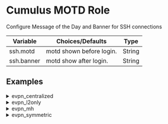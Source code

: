 
# Cumulus MOTD Role

Configure Message of the Day and Banner for SSH connections

Variable | Choices/Defaults | Type
--- | --- | ---
ssh.motd|motd shown before login.|String
ssh.banner|motd show after login.|String

## Examples
<details><summary markdown="span">evpn_centralized</summary>
border01
<pre><code>ssh:
  banner: |-
        !!!!!!!!!!!!!!!!!!!!!!!!!!!!!!!!!!!!!!!!!!!!!!!!!!!!!!!!!
        Authorized Users Only!
        !!!!!!!!!!!!!!!!!!!!!!!!!!!!!!!!!!!!!!!!!!!!!!!!!!!!!!!!!
    motd: |-
        #########################################################
        Successfully logged in to: border01
        #########################################################
</code></pre>
border02
<pre><code>ssh:
  banner: |-
        !!!!!!!!!!!!!!!!!!!!!!!!!!!!!!!!!!!!!!!!!!!!!!!!!!!!!!!!!
        Authorized Users Only!
        !!!!!!!!!!!!!!!!!!!!!!!!!!!!!!!!!!!!!!!!!!!!!!!!!!!!!!!!!
    motd: |-
        #########################################################
        Successfully logged in to: border02
        #########################################################
</code></pre>
fw1
<pre><code>ssh:
  banner: |-
        !!!!!!!!!!!!!!!!!!!!!!!!!!!!!!!!!!!!!!!!!!!!!!!!!!!!!!!!!
        Authorized Users Only!
        !!!!!!!!!!!!!!!!!!!!!!!!!!!!!!!!!!!!!!!!!!!!!!!!!!!!!!!!!
    motd: |-
        #########################################################
        Successfully logged in to: fw1
        #########################################################
</code></pre>
leaf01
<pre><code>ssh:
  banner: |-
        !!!!!!!!!!!!!!!!!!!!!!!!!!!!!!!!!!!!!!!!!!!!!!!!!!!!!!!!!
        Authorized Users Only!
        !!!!!!!!!!!!!!!!!!!!!!!!!!!!!!!!!!!!!!!!!!!!!!!!!!!!!!!!!
    motd: |-
        #########################################################
        Successfully logged in to: leaf01
        #########################################################
</code></pre>
leaf02
<pre><code>ssh:
  banner: |-
        !!!!!!!!!!!!!!!!!!!!!!!!!!!!!!!!!!!!!!!!!!!!!!!!!!!!!!!!!
        Authorized Users Only!
        !!!!!!!!!!!!!!!!!!!!!!!!!!!!!!!!!!!!!!!!!!!!!!!!!!!!!!!!!
    motd: |-
        #########################################################
        Successfully logged in to: leaf02
        #########################################################
</code></pre>
leaf03
<pre><code>ssh:
  banner: |-
        !!!!!!!!!!!!!!!!!!!!!!!!!!!!!!!!!!!!!!!!!!!!!!!!!!!!!!!!!
        Authorized Users Only!
        !!!!!!!!!!!!!!!!!!!!!!!!!!!!!!!!!!!!!!!!!!!!!!!!!!!!!!!!!
    motd: |-
        #########################################################
        Successfully logged in to: leaf03
        #########################################################
</code></pre>
leaf04
<pre><code>ssh:
  banner: |-
        !!!!!!!!!!!!!!!!!!!!!!!!!!!!!!!!!!!!!!!!!!!!!!!!!!!!!!!!!
        Authorized Users Only!
        !!!!!!!!!!!!!!!!!!!!!!!!!!!!!!!!!!!!!!!!!!!!!!!!!!!!!!!!!
    motd: |-
        #########################################################
        Successfully logged in to: leaf04
        #########################################################
</code></pre>
server01
<pre><code>ssh:
  banner: |-
        !!!!!!!!!!!!!!!!!!!!!!!!!!!!!!!!!!!!!!!!!!!!!!!!!!!!!!!!!
        Authorized Users Only!
        !!!!!!!!!!!!!!!!!!!!!!!!!!!!!!!!!!!!!!!!!!!!!!!!!!!!!!!!!
    motd: |-
        #########################################################
        Successfully logged in to: server01
        #########################################################
</code></pre>
server02
<pre><code>ssh:
  banner: |-
        !!!!!!!!!!!!!!!!!!!!!!!!!!!!!!!!!!!!!!!!!!!!!!!!!!!!!!!!!
        Authorized Users Only!
        !!!!!!!!!!!!!!!!!!!!!!!!!!!!!!!!!!!!!!!!!!!!!!!!!!!!!!!!!
    motd: |-
        #########################################################
        Successfully logged in to: server02
        #########################################################
</code></pre>
server04
<pre><code>ssh:
  banner: |-
        !!!!!!!!!!!!!!!!!!!!!!!!!!!!!!!!!!!!!!!!!!!!!!!!!!!!!!!!!
        Authorized Users Only!
        !!!!!!!!!!!!!!!!!!!!!!!!!!!!!!!!!!!!!!!!!!!!!!!!!!!!!!!!!
    motd: |-
        #########################################################
        Successfully logged in to: server04
        #########################################################
</code></pre>
server05
<pre><code>ssh:
  banner: |-
        !!!!!!!!!!!!!!!!!!!!!!!!!!!!!!!!!!!!!!!!!!!!!!!!!!!!!!!!!
        Authorized Users Only!
        !!!!!!!!!!!!!!!!!!!!!!!!!!!!!!!!!!!!!!!!!!!!!!!!!!!!!!!!!
    motd: |-
        #########################################################
        Successfully logged in to: server05
        #########################################################
</code></pre>
spine01
<pre><code>ssh:
  banner: |-
        !!!!!!!!!!!!!!!!!!!!!!!!!!!!!!!!!!!!!!!!!!!!!!!!!!!!!!!!!
        Authorized Users Only!
        !!!!!!!!!!!!!!!!!!!!!!!!!!!!!!!!!!!!!!!!!!!!!!!!!!!!!!!!!
    motd: |-
        #########################################################
        Successfully logged in to: spine01
        #########################################################
</code></pre>
spine02
<pre><code>ssh:
  banner: |-
        !!!!!!!!!!!!!!!!!!!!!!!!!!!!!!!!!!!!!!!!!!!!!!!!!!!!!!!!!
        Authorized Users Only!
        !!!!!!!!!!!!!!!!!!!!!!!!!!!!!!!!!!!!!!!!!!!!!!!!!!!!!!!!!
    motd: |-
        #########################################################
        Successfully logged in to: spine02
        #########################################################
</code></pre>
spine03
<pre><code>ssh:
  banner: |-
        !!!!!!!!!!!!!!!!!!!!!!!!!!!!!!!!!!!!!!!!!!!!!!!!!!!!!!!!!
        Authorized Users Only!
        !!!!!!!!!!!!!!!!!!!!!!!!!!!!!!!!!!!!!!!!!!!!!!!!!!!!!!!!!
    motd: |-
        #########################################################
        Successfully logged in to: spine03
        #########################################################
</code></pre>
spine04
<pre><code>ssh:
  banner: |-
        !!!!!!!!!!!!!!!!!!!!!!!!!!!!!!!!!!!!!!!!!!!!!!!!!!!!!!!!!
        Authorized Users Only!
        !!!!!!!!!!!!!!!!!!!!!!!!!!!!!!!!!!!!!!!!!!!!!!!!!!!!!!!!!
    motd: |-
        #########################################################
        Successfully logged in to: spine04
        #########################################################
</code></pre>
</details>
<details><summary markdown="span">evpn_l2only</summary>
border01
<pre><code>ssh:
  banner: |-
        !!!!!!!!!!!!!!!!!!!!!!!!!!!!!!!!!!!!!!!!!!!!!!!!!!!!!!!!!
        Authorized Users Only!
        !!!!!!!!!!!!!!!!!!!!!!!!!!!!!!!!!!!!!!!!!!!!!!!!!!!!!!!!!
    motd: |-
        #########################################################
        Successfully logged in to: border01
        #########################################################
</code></pre>
border02
<pre><code>ssh:
  banner: |-
        !!!!!!!!!!!!!!!!!!!!!!!!!!!!!!!!!!!!!!!!!!!!!!!!!!!!!!!!!
        Authorized Users Only!
        !!!!!!!!!!!!!!!!!!!!!!!!!!!!!!!!!!!!!!!!!!!!!!!!!!!!!!!!!
    motd: |-
        #########################################################
        Successfully logged in to: border02
        #########################################################
</code></pre>
fw1
<pre><code>ssh:
  banner: |-
        !!!!!!!!!!!!!!!!!!!!!!!!!!!!!!!!!!!!!!!!!!!!!!!!!!!!!!!!!
        Authorized Users Only!
        !!!!!!!!!!!!!!!!!!!!!!!!!!!!!!!!!!!!!!!!!!!!!!!!!!!!!!!!!
    motd: |-
        #########################################################
        Successfully logged in to: fw1
        #########################################################
</code></pre>
leaf01
<pre><code>ssh:
  banner: |-
        !!!!!!!!!!!!!!!!!!!!!!!!!!!!!!!!!!!!!!!!!!!!!!!!!!!!!!!!!
        Authorized Users Only!
        !!!!!!!!!!!!!!!!!!!!!!!!!!!!!!!!!!!!!!!!!!!!!!!!!!!!!!!!!
    motd: |-
        #########################################################
        Successfully logged in to: leaf01
        #########################################################
</code></pre>
leaf02
<pre><code>ssh:
  banner: |-
        !!!!!!!!!!!!!!!!!!!!!!!!!!!!!!!!!!!!!!!!!!!!!!!!!!!!!!!!!
        Authorized Users Only!
        !!!!!!!!!!!!!!!!!!!!!!!!!!!!!!!!!!!!!!!!!!!!!!!!!!!!!!!!!
    motd: |-
        #########################################################
        Successfully logged in to: leaf02
        #########################################################
</code></pre>
leaf03
<pre><code>ssh:
  banner: |-
        !!!!!!!!!!!!!!!!!!!!!!!!!!!!!!!!!!!!!!!!!!!!!!!!!!!!!!!!!
        Authorized Users Only!
        !!!!!!!!!!!!!!!!!!!!!!!!!!!!!!!!!!!!!!!!!!!!!!!!!!!!!!!!!
    motd: |-
        #########################################################
        Successfully logged in to: leaf03
        #########################################################
</code></pre>
leaf04
<pre><code>ssh:
  banner: |-
        !!!!!!!!!!!!!!!!!!!!!!!!!!!!!!!!!!!!!!!!!!!!!!!!!!!!!!!!!
        Authorized Users Only!
        !!!!!!!!!!!!!!!!!!!!!!!!!!!!!!!!!!!!!!!!!!!!!!!!!!!!!!!!!
    motd: |-
        #########################################################
        Successfully logged in to: leaf04
        #########################################################
</code></pre>
server01
<pre><code>ssh:
  banner: |-
        !!!!!!!!!!!!!!!!!!!!!!!!!!!!!!!!!!!!!!!!!!!!!!!!!!!!!!!!!
        Authorized Users Only!
        !!!!!!!!!!!!!!!!!!!!!!!!!!!!!!!!!!!!!!!!!!!!!!!!!!!!!!!!!
    motd: |-
        #########################################################
        Successfully logged in to: server01
        #########################################################
</code></pre>
server02
<pre><code>ssh:
  banner: |-
        !!!!!!!!!!!!!!!!!!!!!!!!!!!!!!!!!!!!!!!!!!!!!!!!!!!!!!!!!
        Authorized Users Only!
        !!!!!!!!!!!!!!!!!!!!!!!!!!!!!!!!!!!!!!!!!!!!!!!!!!!!!!!!!
    motd: |-
        #########################################################
        Successfully logged in to: server02
        #########################################################
</code></pre>
server04
<pre><code>ssh:
  banner: |-
        !!!!!!!!!!!!!!!!!!!!!!!!!!!!!!!!!!!!!!!!!!!!!!!!!!!!!!!!!
        Authorized Users Only!
        !!!!!!!!!!!!!!!!!!!!!!!!!!!!!!!!!!!!!!!!!!!!!!!!!!!!!!!!!
    motd: |-
        #########################################################
        Successfully logged in to: server04
        #########################################################
</code></pre>
server05
<pre><code>ssh:
  banner: |-
        !!!!!!!!!!!!!!!!!!!!!!!!!!!!!!!!!!!!!!!!!!!!!!!!!!!!!!!!!
        Authorized Users Only!
        !!!!!!!!!!!!!!!!!!!!!!!!!!!!!!!!!!!!!!!!!!!!!!!!!!!!!!!!!
    motd: |-
        #########################################################
        Successfully logged in to: server05
        #########################################################
</code></pre>
spine01
<pre><code>ssh:
  banner: |-
        !!!!!!!!!!!!!!!!!!!!!!!!!!!!!!!!!!!!!!!!!!!!!!!!!!!!!!!!!
        Authorized Users Only!
        !!!!!!!!!!!!!!!!!!!!!!!!!!!!!!!!!!!!!!!!!!!!!!!!!!!!!!!!!
    motd: |-
        #########################################################
        Successfully logged in to: spine01
        #########################################################
</code></pre>
spine02
<pre><code>ssh:
  banner: |-
        !!!!!!!!!!!!!!!!!!!!!!!!!!!!!!!!!!!!!!!!!!!!!!!!!!!!!!!!!
        Authorized Users Only!
        !!!!!!!!!!!!!!!!!!!!!!!!!!!!!!!!!!!!!!!!!!!!!!!!!!!!!!!!!
    motd: |-
        #########################################################
        Successfully logged in to: spine02
        #########################################################
</code></pre>
spine03
<pre><code>ssh:
  banner: |-
        !!!!!!!!!!!!!!!!!!!!!!!!!!!!!!!!!!!!!!!!!!!!!!!!!!!!!!!!!
        Authorized Users Only!
        !!!!!!!!!!!!!!!!!!!!!!!!!!!!!!!!!!!!!!!!!!!!!!!!!!!!!!!!!
    motd: |-
        #########################################################
        Successfully logged in to: spine03
        #########################################################
</code></pre>
spine04
<pre><code>ssh:
  banner: |-
        !!!!!!!!!!!!!!!!!!!!!!!!!!!!!!!!!!!!!!!!!!!!!!!!!!!!!!!!!
        Authorized Users Only!
        !!!!!!!!!!!!!!!!!!!!!!!!!!!!!!!!!!!!!!!!!!!!!!!!!!!!!!!!!
    motd: |-
        #########################################################
        Successfully logged in to: spine04
        #########################################################
</code></pre>
</details>
<details><summary markdown="span">evpn_mh</summary>
border01
<pre><code>ssh:
  banner: |-
        !!!!!!!!!!!!!!!!!!!!!!!!!!!!!!!!!!!!!!!!!!!!!!!!!!!!!!!!!
        Authorized Users Only!
        !!!!!!!!!!!!!!!!!!!!!!!!!!!!!!!!!!!!!!!!!!!!!!!!!!!!!!!!!
    motd: |-
        #########################################################
        Successfully logged in to: border01
        #########################################################
</code></pre>
border02
<pre><code>ssh:
  banner: |-
        !!!!!!!!!!!!!!!!!!!!!!!!!!!!!!!!!!!!!!!!!!!!!!!!!!!!!!!!!
        Authorized Users Only!
        !!!!!!!!!!!!!!!!!!!!!!!!!!!!!!!!!!!!!!!!!!!!!!!!!!!!!!!!!
    motd: |-
        #########################################################
        Successfully logged in to: border02
        #########################################################
</code></pre>
fw1
<pre><code>ssh:
  banner: |-
        !!!!!!!!!!!!!!!!!!!!!!!!!!!!!!!!!!!!!!!!!!!!!!!!!!!!!!!!!
        Authorized Users Only!
        !!!!!!!!!!!!!!!!!!!!!!!!!!!!!!!!!!!!!!!!!!!!!!!!!!!!!!!!!
    motd: |-
        #########################################################
        Successfully logged in to: fw1
        #########################################################
</code></pre>
leaf01
<pre><code>ssh:
  banner: |-
        !!!!!!!!!!!!!!!!!!!!!!!!!!!!!!!!!!!!!!!!!!!!!!!!!!!!!!!!!
        Authorized Users Only!
        !!!!!!!!!!!!!!!!!!!!!!!!!!!!!!!!!!!!!!!!!!!!!!!!!!!!!!!!!
    motd: |-
        #########################################################
        Successfully logged in to: leaf01
        #########################################################
</code></pre>
leaf02
<pre><code>ssh:
  banner: |-
        !!!!!!!!!!!!!!!!!!!!!!!!!!!!!!!!!!!!!!!!!!!!!!!!!!!!!!!!!
        Authorized Users Only!
        !!!!!!!!!!!!!!!!!!!!!!!!!!!!!!!!!!!!!!!!!!!!!!!!!!!!!!!!!
    motd: |-
        #########################################################
        Successfully logged in to: leaf02
        #########################################################
</code></pre>
leaf03
<pre><code>ssh:
  banner: |-
        !!!!!!!!!!!!!!!!!!!!!!!!!!!!!!!!!!!!!!!!!!!!!!!!!!!!!!!!!
        Authorized Users Only!
        !!!!!!!!!!!!!!!!!!!!!!!!!!!!!!!!!!!!!!!!!!!!!!!!!!!!!!!!!
    motd: |-
        #########################################################
        Successfully logged in to: leaf03
        #########################################################
</code></pre>
leaf04
<pre><code>ssh:
  banner: |-
        !!!!!!!!!!!!!!!!!!!!!!!!!!!!!!!!!!!!!!!!!!!!!!!!!!!!!!!!!
        Authorized Users Only!
        !!!!!!!!!!!!!!!!!!!!!!!!!!!!!!!!!!!!!!!!!!!!!!!!!!!!!!!!!
    motd: |-
        #########################################################
        Successfully logged in to: leaf04
        #########################################################
</code></pre>
server01
<pre><code>ssh:
  banner: |-
        !!!!!!!!!!!!!!!!!!!!!!!!!!!!!!!!!!!!!!!!!!!!!!!!!!!!!!!!!
        Authorized Users Only!
        !!!!!!!!!!!!!!!!!!!!!!!!!!!!!!!!!!!!!!!!!!!!!!!!!!!!!!!!!
    motd: |-
        #########################################################
        Successfully logged in to: server01
        #########################################################
</code></pre>
server02
<pre><code>ssh:
  banner: |-
        !!!!!!!!!!!!!!!!!!!!!!!!!!!!!!!!!!!!!!!!!!!!!!!!!!!!!!!!!
        Authorized Users Only!
        !!!!!!!!!!!!!!!!!!!!!!!!!!!!!!!!!!!!!!!!!!!!!!!!!!!!!!!!!
    motd: |-
        #########################################################
        Successfully logged in to: server02
        #########################################################
</code></pre>
server04
<pre><code>ssh:
  banner: |-
        !!!!!!!!!!!!!!!!!!!!!!!!!!!!!!!!!!!!!!!!!!!!!!!!!!!!!!!!!
        Authorized Users Only!
        !!!!!!!!!!!!!!!!!!!!!!!!!!!!!!!!!!!!!!!!!!!!!!!!!!!!!!!!!
    motd: |-
        #########################################################
        Successfully logged in to: server04
        #########################################################
</code></pre>
server05
<pre><code>ssh:
  banner: |-
        !!!!!!!!!!!!!!!!!!!!!!!!!!!!!!!!!!!!!!!!!!!!!!!!!!!!!!!!!
        Authorized Users Only!
        !!!!!!!!!!!!!!!!!!!!!!!!!!!!!!!!!!!!!!!!!!!!!!!!!!!!!!!!!
    motd: |-
        #########################################################
        Successfully logged in to: server05
        #########################################################
</code></pre>
spine01
<pre><code>ssh:
  banner: |-
        !!!!!!!!!!!!!!!!!!!!!!!!!!!!!!!!!!!!!!!!!!!!!!!!!!!!!!!!!
        Authorized Users Only!
        !!!!!!!!!!!!!!!!!!!!!!!!!!!!!!!!!!!!!!!!!!!!!!!!!!!!!!!!!
    motd: |-
        #########################################################
        Successfully logged in to: spine01
        #########################################################
</code></pre>
spine02
<pre><code>ssh:
  banner: |-
        !!!!!!!!!!!!!!!!!!!!!!!!!!!!!!!!!!!!!!!!!!!!!!!!!!!!!!!!!
        Authorized Users Only!
        !!!!!!!!!!!!!!!!!!!!!!!!!!!!!!!!!!!!!!!!!!!!!!!!!!!!!!!!!
    motd: |-
        #########################################################
        Successfully logged in to: spine02
        #########################################################
</code></pre>
spine03
<pre><code>ssh:
  banner: |-
        !!!!!!!!!!!!!!!!!!!!!!!!!!!!!!!!!!!!!!!!!!!!!!!!!!!!!!!!!
        Authorized Users Only!
        !!!!!!!!!!!!!!!!!!!!!!!!!!!!!!!!!!!!!!!!!!!!!!!!!!!!!!!!!
    motd: |-
        #########################################################
        Successfully logged in to: spine03
        #########################################################
</code></pre>
spine04
<pre><code>ssh:
  banner: |-
        !!!!!!!!!!!!!!!!!!!!!!!!!!!!!!!!!!!!!!!!!!!!!!!!!!!!!!!!!
        Authorized Users Only!
        !!!!!!!!!!!!!!!!!!!!!!!!!!!!!!!!!!!!!!!!!!!!!!!!!!!!!!!!!
    motd: |-
        #########################################################
        Successfully logged in to: spine04
        #########################################################
</code></pre>
</details>
<details><summary markdown="span">evpn_symmetric</summary>
border01
<pre><code>ssh:
  banner: |-
        !!!!!!!!!!!!!!!!!!!!!!!!!!!!!!!!!!!!!!!!!!!!!!!!!!!!!!!!!
        Authorized Users Only!
        !!!!!!!!!!!!!!!!!!!!!!!!!!!!!!!!!!!!!!!!!!!!!!!!!!!!!!!!!
    motd: |-
        #########################################################
        Successfully logged in to: border01
        #########################################################
</code></pre>
border02
<pre><code>ssh:
  banner: |-
        !!!!!!!!!!!!!!!!!!!!!!!!!!!!!!!!!!!!!!!!!!!!!!!!!!!!!!!!!
        Authorized Users Only!
        !!!!!!!!!!!!!!!!!!!!!!!!!!!!!!!!!!!!!!!!!!!!!!!!!!!!!!!!!
    motd: |-
        #########################################################
        Successfully logged in to: border02
        #########################################################
</code></pre>
fw1
<pre><code>ssh:
  banner: |-
        !!!!!!!!!!!!!!!!!!!!!!!!!!!!!!!!!!!!!!!!!!!!!!!!!!!!!!!!!
        Authorized Users Only!
        !!!!!!!!!!!!!!!!!!!!!!!!!!!!!!!!!!!!!!!!!!!!!!!!!!!!!!!!!
    motd: |-
        #########################################################
        Successfully logged in to: fw1
        #########################################################
</code></pre>
leaf01
<pre><code>ssh:
  banner: |-
        !!!!!!!!!!!!!!!!!!!!!!!!!!!!!!!!!!!!!!!!!!!!!!!!!!!!!!!!!
        Authorized Users Only!
        !!!!!!!!!!!!!!!!!!!!!!!!!!!!!!!!!!!!!!!!!!!!!!!!!!!!!!!!!
    motd: |-
        #########################################################
        Successfully logged in to: leaf01
        #########################################################
</code></pre>
leaf02
<pre><code>ssh:
  banner: |-
        !!!!!!!!!!!!!!!!!!!!!!!!!!!!!!!!!!!!!!!!!!!!!!!!!!!!!!!!!
        Authorized Users Only!
        !!!!!!!!!!!!!!!!!!!!!!!!!!!!!!!!!!!!!!!!!!!!!!!!!!!!!!!!!
    motd: |-
        #########################################################
        Successfully logged in to: leaf02
        #########################################################
</code></pre>
leaf03
<pre><code>ssh:
  banner: |-
        !!!!!!!!!!!!!!!!!!!!!!!!!!!!!!!!!!!!!!!!!!!!!!!!!!!!!!!!!
        Authorized Users Only!
        !!!!!!!!!!!!!!!!!!!!!!!!!!!!!!!!!!!!!!!!!!!!!!!!!!!!!!!!!
    motd: |-
        #########################################################
        Successfully logged in to: leaf03
        #########################################################
</code></pre>
leaf04
<pre><code>ssh:
  banner: |-
        !!!!!!!!!!!!!!!!!!!!!!!!!!!!!!!!!!!!!!!!!!!!!!!!!!!!!!!!!
        Authorized Users Only!
        !!!!!!!!!!!!!!!!!!!!!!!!!!!!!!!!!!!!!!!!!!!!!!!!!!!!!!!!!
    motd: |-
        #########################################################
        Successfully logged in to: leaf04
        #########################################################
</code></pre>
server01
<pre><code>ssh:
  banner: |-
        !!!!!!!!!!!!!!!!!!!!!!!!!!!!!!!!!!!!!!!!!!!!!!!!!!!!!!!!!
        Authorized Users Only!
        !!!!!!!!!!!!!!!!!!!!!!!!!!!!!!!!!!!!!!!!!!!!!!!!!!!!!!!!!
    motd: |-
        #########################################################
        Successfully logged in to: server01
        #########################################################
</code></pre>
server02
<pre><code>ssh:
  banner: |-
        !!!!!!!!!!!!!!!!!!!!!!!!!!!!!!!!!!!!!!!!!!!!!!!!!!!!!!!!!
        Authorized Users Only!
        !!!!!!!!!!!!!!!!!!!!!!!!!!!!!!!!!!!!!!!!!!!!!!!!!!!!!!!!!
    motd: |-
        #########################################################
        Successfully logged in to: server02
        #########################################################
</code></pre>
server04
<pre><code>ssh:
  banner: |-
        !!!!!!!!!!!!!!!!!!!!!!!!!!!!!!!!!!!!!!!!!!!!!!!!!!!!!!!!!
        Authorized Users Only!
        !!!!!!!!!!!!!!!!!!!!!!!!!!!!!!!!!!!!!!!!!!!!!!!!!!!!!!!!!
    motd: |-
        #########################################################
        Successfully logged in to: server04
        #########################################################
</code></pre>
server05
<pre><code>ssh:
  banner: |-
        !!!!!!!!!!!!!!!!!!!!!!!!!!!!!!!!!!!!!!!!!!!!!!!!!!!!!!!!!
        Authorized Users Only!
        !!!!!!!!!!!!!!!!!!!!!!!!!!!!!!!!!!!!!!!!!!!!!!!!!!!!!!!!!
    motd: |-
        #########################################################
        Successfully logged in to: server05
        #########################################################
</code></pre>
spine01
<pre><code>ssh:
  banner: |-
        !!!!!!!!!!!!!!!!!!!!!!!!!!!!!!!!!!!!!!!!!!!!!!!!!!!!!!!!!
        Authorized Users Only!
        !!!!!!!!!!!!!!!!!!!!!!!!!!!!!!!!!!!!!!!!!!!!!!!!!!!!!!!!!
    motd: |-
        #########################################################
        Successfully logged in to: spine01
        #########################################################
</code></pre>
spine02
<pre><code>ssh:
  banner: |-
        !!!!!!!!!!!!!!!!!!!!!!!!!!!!!!!!!!!!!!!!!!!!!!!!!!!!!!!!!
        Authorized Users Only!
        !!!!!!!!!!!!!!!!!!!!!!!!!!!!!!!!!!!!!!!!!!!!!!!!!!!!!!!!!
    motd: |-
        #########################################################
        Successfully logged in to: spine02
        #########################################################
</code></pre>
spine03
<pre><code>ssh:
  banner: |-
        !!!!!!!!!!!!!!!!!!!!!!!!!!!!!!!!!!!!!!!!!!!!!!!!!!!!!!!!!
        Authorized Users Only!
        !!!!!!!!!!!!!!!!!!!!!!!!!!!!!!!!!!!!!!!!!!!!!!!!!!!!!!!!!
    motd: |-
        #########################################################
        Successfully logged in to: spine03
        #########################################################
</code></pre>
spine04
<pre><code>ssh:
  banner: |-
        !!!!!!!!!!!!!!!!!!!!!!!!!!!!!!!!!!!!!!!!!!!!!!!!!!!!!!!!!
        Authorized Users Only!
        !!!!!!!!!!!!!!!!!!!!!!!!!!!!!!!!!!!!!!!!!!!!!!!!!!!!!!!!!
    motd: |-
        #########################################################
        Successfully logged in to: spine04
        #########################################################
</code></pre>
</details>
